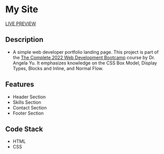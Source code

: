 # My Site
[LIVE PREVIEW](https://jamcajulao.github.io/Web-Development-Bootcamp/01-CSS-MySite/)

## Description
- A simple web developer portfolio landing page. This project is part of the
[The Complete 2022 Web Development Bootcamp](https://www.udemy.com/course/the-complete-web-development-bootcamp/ ) course by Dr. Angela Yu. It emphasizes knowledge on the CSS Box Model, Display Types, Blocks and Inline, and Normal Flow.

## Features
- Header Section
- Skills Section
- Contact Section
- Footer Section

## Code Stack
- HTML
- CSS
